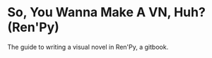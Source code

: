 # So, You Wanna Make A VN, Huh? (Ren'Py)

The guide to writing a visual novel in Ren'Py, a gitbook.
